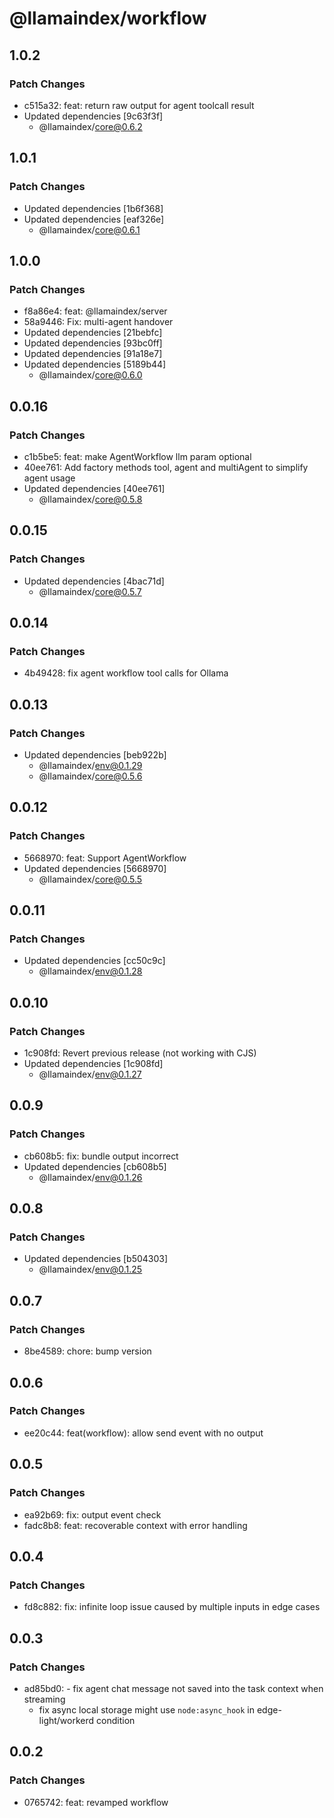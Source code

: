 # @llamaindex/workflow

## 1.0.2

### Patch Changes

- c515a32: feat: return raw output for agent toolcall result
- Updated dependencies [9c63f3f]
  - @llamaindex/core@0.6.2

## 1.0.1

### Patch Changes

- Updated dependencies [1b6f368]
- Updated dependencies [eaf326e]
  - @llamaindex/core@0.6.1

## 1.0.0

### Patch Changes

- f8a86e4: feat: @llamaindex/server
- 58a9446: Fix: multi-agent handover
- Updated dependencies [21bebfc]
- Updated dependencies [93bc0ff]
- Updated dependencies [91a18e7]
- Updated dependencies [5189b44]
  - @llamaindex/core@0.6.0

## 0.0.16

### Patch Changes

- c1b5be5: feat: make AgentWorkflow llm param optional
- 40ee761: Add factory methods tool, agent and multiAgent to simplify agent usage
- Updated dependencies [40ee761]
  - @llamaindex/core@0.5.8

## 0.0.15

### Patch Changes

- Updated dependencies [4bac71d]
  - @llamaindex/core@0.5.7

## 0.0.14

### Patch Changes

- 4b49428: fix agent workflow tool calls for Ollama

## 0.0.13

### Patch Changes

- Updated dependencies [beb922b]
  - @llamaindex/env@0.1.29
  - @llamaindex/core@0.5.6

## 0.0.12

### Patch Changes

- 5668970: feat: Support AgentWorkflow
- Updated dependencies [5668970]
  - @llamaindex/core@0.5.5

## 0.0.11

### Patch Changes

- Updated dependencies [cc50c9c]
  - @llamaindex/env@0.1.28

## 0.0.10

### Patch Changes

- 1c908fd: Revert previous release (not working with CJS)
- Updated dependencies [1c908fd]
  - @llamaindex/env@0.1.27

## 0.0.9

### Patch Changes

- cb608b5: fix: bundle output incorrect
- Updated dependencies [cb608b5]
  - @llamaindex/env@0.1.26

## 0.0.8

### Patch Changes

- Updated dependencies [b504303]
  - @llamaindex/env@0.1.25

## 0.0.7

### Patch Changes

- 8be4589: chore: bump version

## 0.0.6

### Patch Changes

- ee20c44: feat(workflow): allow send event with no output

## 0.0.5

### Patch Changes

- ea92b69: fix: output event check
- fadc8b8: feat: recoverable context with error handling

## 0.0.4

### Patch Changes

- fd8c882: fix: infinite loop issue caused by multiple inputs in edge cases

## 0.0.3

### Patch Changes

- ad85bd0: - fix agent chat message not saved into the task context when streaming
  - fix async local storage might use `node:async_hook` in edge-light/workerd condition

## 0.0.2

### Patch Changes

- 0765742: feat: revamped workflow
